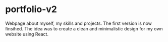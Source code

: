 # portfolio-v2

Webpage about myself, my skills and projects. The first version is now finsihed. The idea was to create a clean and minimalistic design for my own website using React.
